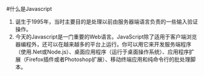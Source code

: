 #什么是Javascript

1. 诞生于1995年，当时主要目的是处理以前由服务器端语言负责的一些输入验证操作。
2. 今天的Javascript是一门重要的Web语言。JavaScript除了适用于客户端浏览器编程外，还可以在越来越多的平台上运行。你可以用它来开发服务端程序（使用.Net或Node.js）、桌面应用程序（运行于桌面操作系统）、应用程序扩展（Firefox插件或者Photoshop扩展）、移动终端应用和纯命令行的批处理脚本。